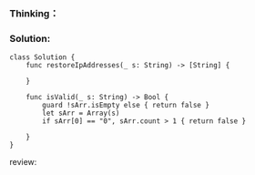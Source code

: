 ### Thinking：

### Solution:

```
class Solution {
    func restoreIpAddresses(_ s: String) -> [String] {
        
    }

	func isValid(_ s: String) -> Bool {
		guard !sArr.isEmpty else { return false }
		let sArr = Array(s)
		if sArr[0] == "0", sArr.count > 1 { return false }
		
	}
}
```

review: